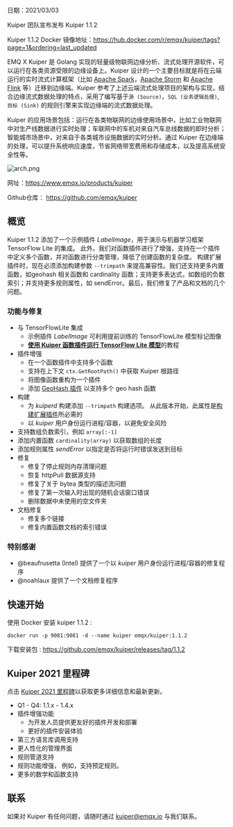 

日期：2021/03/03

Kuiper 团队宣布发布 Kuiper 1.1.2

Kuiper 1.1.2 Docker 镜像地址：https://hub.docker.com/r/emqx/kuiper/tags?page=1&ordering=last_updated

EMQ X Kuiper 是 Golang 实现的轻量级物联网边缘分析、流式处理开源软件，可以运行在各类资源受限的边缘设备上。Kuiper 设计的一个主要目标就是将在云端运行的实时流式计算框架（比如 [Apache Spark](https://spark.apache.org/)，[Apache Storm](https://storm.apache.org/) 和 [Apache Flink](https://flink.apache.org/) 等）迁移到边缘端。Kuiper 参考了上述云端流式处理项目的架构与实现，结合边缘流式数据处理的特点，采用了编写基于`源 (Source)`，`SQL (业务逻辑处理)`, `目标 (Sink)` 的规则引擎来实现边缘端的流式数据处理。

Kuiper 的应用场景包括：运行在各类物联网的边缘使用场景中，比如工业物联网中对生产线数据进行实时处理；车联网中的车机对来自汽车总线数据的即时分析；智能城市场景中，对来自于各类城市设施数据的实时分析。通过 Kuiper 在边缘端的处理，可以提升系统响应速度，节省网络带宽费用和存储成本，以及提高系统安全性等。

![arch.png](https://static.emqx.net/images/61f22139415d4ce161972a7de1c5b0f2.png)

网址：https://www.emqx.io/products/kuiper

Github仓库： https://github.com/emqx/kuiper

## 概览

Kuiper 1.1.2 添加了一个示例插件 *LabelImage*，用于演示与机器学习框架 TensorFlow Lite 的集成。 此外，我们对函数插件进行了增强，支持在一个插件中定义多个函数，并对函数进行分类管理，降低了创建函数的复杂度。 构建扩展插件时，现在必须添加构建参数 `--trimpath` 来提高兼容性。我们还支持更多内置函数，如geohash 相关函数和 cardinality 函数；支持更多表达式，如数组的负数索引；并支持更多规则属性，如 sendError。最后，我们修复了产品和文档的几个问题。

### 功能与修复

- 与 TensorFlowLite 集成
  - 示例插件 *LabelImage* 可利用提前训练的 TensorFlowLite 模型标记图像
  - [**使用 Kuiper 函数插件运行 TensorFlow Lite 模型**](https://github.com/emqx/kuiper/blob/master/docs/en_US/plugins/functions/tensorflow_lite_tutorial.md)的教程
- 插件增强
  - 在一个函数插件中支持多个函数
  - 支持在上下文 `ctx.GetRootPath()` 中获取 Kuiper 根路径
  - 将图像函数重构为一个插件
  - 添加 [GeoHash 插件](https://github.com/emqx/kuiper/blob/master/docs/en_US/plugins/functions/functions.md#geohash-plugin) 以支持多个 geo hash 函数
- 构建
  - 为 *kuiperd* 构建添加 `--trimpath` 构建选项。 从此版本开始，此属性是[构建扩展插件](https://github.com/emqx/kuiper/blob/master/docs/en_US/extension/overview.md#setup-the-plugin-developing-environment)所必需的
  - 以 *kuiper* 用户身份运行进程/容器，以避免安全风险
- 支持数组负数索引，例如 `array[:-1]`
- 添加内置函数  `cardinality(array)` 以获取数组的长度
- 添加规则属性 *sendError*  以指定是否将运行时错误发送到目标
- 修复
  - 修复了停止规则内存清理问题
  - 恢复 httpPull 数据源支持
  - 修复了关于 bytea 类型的描述流问题
  - 修复了第一次输入时出现的随机会话窗口错误
  - 删除数据中未使用的空文件夹
- 文档修复
  - 修复多个链接
  - 修复内置函数文档的索引错误

### 特别感谢

- @beaufrusetta (Intel) 提供了一个以 *kuiper* 用户身份运行进程/容器的修复程序
- @noahlaux 提供了一个文档修复程序


## 快速开始

使用 Docker 安装 kuiper 1.1.2  :

```shell
docker run -p 9081:9081 -d --name kuiper emqx/kuiper:1.1.2
```

下载安装包 : https://github.com/emqx/kuiper/releases/tag/1.1.2

## Kuiper 2021 里程碑

点击 [Kuiper 2021 里程碑](https://github.com/emqx/kuiper/projects/10)以获取更多详细信息和最新更新。

- Q1 - Q4: 1.1.x - 1.4.x
- 插件增强功能
  - 为开发人员提供更友好的插件开发和部署
  - 更好的插件安装体验
- 第三方语言库调用支持
- 更人性化的管理界面
- 规则管道支持
- 规则功能增强， 例如，支持预定规则。
- 更多的数学和函数支持

## 联系

如果对 Kuiper 有任何问题，请随时通过 kuiper@emqx.io 与我们联系。

